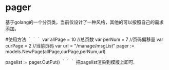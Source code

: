# pager
基于golang的一个分页类，当前仅设计了一种风格，其他的可以按照自己的需求添加。


#使用方法
｀｀｀
var allPage = 10    //总页数
var perNum = 7      //页码偏移量
var curPage = 2     //当前页码
var url = "/manage/msgList"
pager := models.NewPage(allPage,curPage,perNum,url)

pagelist := pager.OutPut()
｀｀｀
把pagelist渲染到模版上即可.
